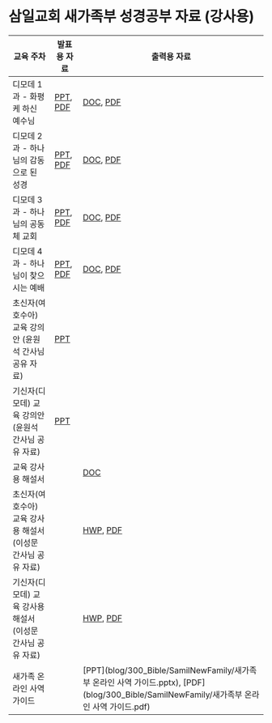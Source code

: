 # 삼일교회 새가족부 성경공부 자료 (강사용)

| 교육 주차                                                    | 발표용 자료                                                  | 출력용 자료                                                  |
| ------------------------------------------------------------ | ------------------------------------------------------------ | ------------------------------------------------------------ |
| 디모데 1과 - 화평케 하신 예수님                              | [PPT](blog/300_Bible/SamilNewFamily/삼일교회_새가족부_디모데1과_강의.pptx), [PDF](blog/300_Bible/SamilNewFamily/삼일교회_새가족부_디모데1과_강의.pdf) | [DOC](blog/300_Bible/SamilNewFamily/삼일교회_새가족부_디모데1과_교재.docx), [PDF](blog/300_Bible/SamilNewFamily/삼일교회_새가족부_디모데1과_교재.pdf) |
| 디모데 2과 - 하나님의 감동으로 된 성경                       | [PPT](blog/300_Bible/SamilNewFamily/삼일교회_새가족부_디모데2과_강의.pptx), [PDF](blog/300_Bible/SamilNewFamily/삼일교회_새가족부_디모데2과_강의.pdf) | [DOC](blog/300_Bible/SamilNewFamily/삼일교회_새가족부_디모데2과_교재.docx), [PDF](blog/300_Bible/SamilNewFamily/삼일교회_새가족부_디모데2과_교재.pdf) |
| 디모데 3과 - 하나님의 공동체 교회                            | [PPT](blog/300_Bible/SamilNewFamily/삼일교회_새가족부_디모데3과_강의.pptx), [PDF](blog/300_Bible/SamilNewFamily/삼일교회_새가족부_디모데3과_강의.pdf) | [DOC](blog/300_Bible/SamilNewFamily/삼일교회_새가족부_디모데3과_교재.docx), [PDF](blog/300_Bible/SamilNewFamily/삼일교회_새가족부_디모데3과_교재.pdf) |
| 디모데 4과 - 하나님이 찾으시는 예배                          | [PPT](blog/300_Bible/SamilNewFamily/삼일교회_새가족부_디모데4과_강의.pptx), [PDF](blog/300_Bible/SamilNewFamily/삼일교회_새가족부_디모데4과_강의.pdf) | [DOC](blog/300_Bible/SamilNewFamily/삼일교회_새가족부_디모데4과_교재.docx), [PDF](blog/300_Bible/SamilNewFamily/삼일교회_새가족부_디모데4과_교재.pdf) |
| 초신자(여호수아) 교육 강의안 (윤원석 간사님 공유 자료)       | [PPT](blog/300_Bible/SamilNewFamily/새가족교육초신자반20201108.pptx) |                                                              |
| 기신자(디모데) 교육 강의안 (윤원석 간사님 공유 자료)         | [PPT](blog/300_Bible/SamilNewFamily/새가족교육기신자반20201108.pptx) |                                                              |
| 교육 강사용 해설서                                           |                                                              | [DOC](blog/300_Bible/SamilNewFamily/삼일교회_새가족부_디모데_해설.docx) |
| 초신자(여호수아) 교육 강사용 해설서 (이성문 간사님 공유 자료) |                                                              | [HWP](blog/300_Bible/SamilNewFamily/Joshua2020.hwp), [PDF](blog/300_Bible/SamilNewFamily/Joshua2020.pdf) |
| 기신자(디모데) 교육 강사용 해설서 (이성문 간사님 공유 자료)  |                                                              | [HWP](blog/300_Bible/SamilNewFamily/Timothy2020.hwp), [PDF](blog/300_Bible/SamilNewFamily/Timothy2020.pdf) |
| 새가족 온라인 사역 가이드                                    |                                                              | [PPT](blog/300_Bible/SamilNewFamily/새가족부 온라인 사역 가이드.pptx), [PDF](blog/300_Bible/SamilNewFamily/새가족부 온라인 사역 가이드.pdf) |

